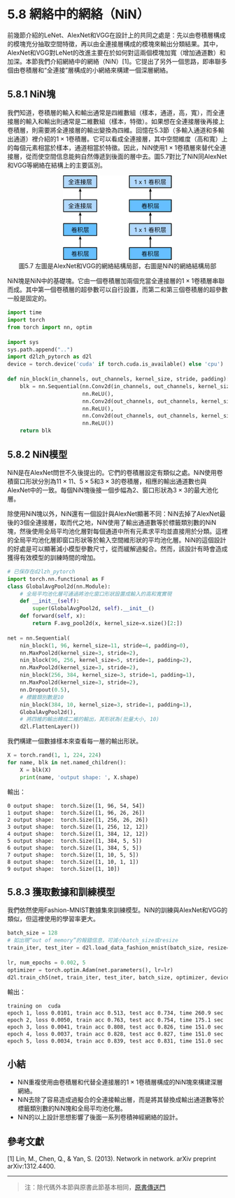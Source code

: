 # 5.8 網絡中的網絡（NiN）

前幾節介紹的LeNet、AlexNet和VGG在設計上的共同之處是：先以由卷積層構成的模塊充分抽取空間特徵，再以由全連接層構成的模塊來輸出分類結果。其中，AlexNet和VGG對LeNet的改進主要在於如何對這兩個模塊加寬（增加通道數）和加深。本節我們介紹網絡中的網絡（NiN）[1]。它提出了另外一個思路，即串聯多個由卷積層和“全連接”層構成的小網絡來構建一個深層網絡。


## 5.8.1 NiN塊

我們知道，卷積層的輸入和輸出通常是四維數組（樣本，通道，高，寬），而全連接層的輸入和輸出則通常是二維數組（樣本，特徵）。如果想在全連接層後再接上卷積層，則需要將全連接層的輸出變換為四維。回憶在5.3節（多輸入通道和多輸出通道）裡介紹的$1\times 1$卷積層。它可以看成全連接層，其中空間維度（高和寬）上的每個元素相當於樣本，通道相當於特徵。因此，NiN使用$1\times 1$卷積層來替代全連接層，從而使空間信息能夠自然傳遞到後面的層中去。圖5.7對比了NiN同AlexNet和VGG等網絡在結構上的主要區別。

<div align=center>
<img width="250" src="../img/chapter05/5.8_nin.svg"/>
</div>
<div align=center>圖5.7 左圖是AlexNet和VGG的網絡結構局部，右圖是NiN的網絡結構局部</div>


NiN塊是NiN中的基礎塊。它由一個卷積層加兩個充當全連接層的$1\times 1$卷積層串聯而成。其中第一個卷積層的超參數可以自行設置，而第二和第三個卷積層的超參數一般是固定的。

``` python
import time
import torch
from torch import nn, optim

import sys
sys.path.append("..") 
import d2lzh_pytorch as d2l
device = torch.device('cuda' if torch.cuda.is_available() else 'cpu')

def nin_block(in_channels, out_channels, kernel_size, stride, padding):
    blk = nn.Sequential(nn.Conv2d(in_channels, out_channels, kernel_size, stride, padding),
                        nn.ReLU(),
                        nn.Conv2d(out_channels, out_channels, kernel_size=1),
                        nn.ReLU(),
                        nn.Conv2d(out_channels, out_channels, kernel_size=1),
                        nn.ReLU())
    return blk
```

## 5.8.2 NiN模型

NiN是在AlexNet問世不久後提出的。它們的卷積層設定有類似之處。NiN使用卷積窗口形狀分別為$11\times 11$、$5\times 5$和$3\times 3$的卷積層，相應的輸出通道數也與AlexNet中的一致。每個NiN塊後接一個步幅為2、窗口形狀為$3\times 3$的最大池化層。

除使用NiN塊以外，NiN還有一個設計與AlexNet顯著不同：NiN去掉了AlexNet最後的3個全連接層，取而代之地，NiN使用了輸出通道數等於標籤類別數的NiN塊，然後使用全局平均池化層對每個通道中所有元素求平均並直接用於分類。這裡的全局平均池化層即窗口形狀等於輸入空間維形狀的平均池化層。NiN的這個設計的好處是可以顯著減小模型參數尺寸，從而緩解過擬合。然而，該設計有時會造成獲得有效模型的訓練時間的增加。

``` python
# 已保存在d2lzh_pytorch
import torch.nn.functional as F
class GlobalAvgPool2d(nn.Module):
    # 全局平均池化層可通過將池化窗口形狀設置成輸入的高和寬實現
    def __init__(self):
        super(GlobalAvgPool2d, self).__init__()
    def forward(self, x):
        return F.avg_pool2d(x, kernel_size=x.size()[2:])

net = nn.Sequential(
    nin_block(1, 96, kernel_size=11, stride=4, padding=0),
    nn.MaxPool2d(kernel_size=3, stride=2),
    nin_block(96, 256, kernel_size=5, stride=1, padding=2),
    nn.MaxPool2d(kernel_size=3, stride=2),
    nin_block(256, 384, kernel_size=3, stride=1, padding=1),
    nn.MaxPool2d(kernel_size=3, stride=2), 
    nn.Dropout(0.5),
    # 標籤類別數是10
    nin_block(384, 10, kernel_size=3, stride=1, padding=1),
    GlobalAvgPool2d(), 
    # 將四維的輸出轉成二維的輸出，其形狀為(批量大小, 10)
    d2l.FlattenLayer())
```

我們構建一個數據樣本來查看每一層的輸出形狀。

``` python
X = torch.rand(1, 1, 224, 224)
for name, blk in net.named_children(): 
    X = blk(X)
    print(name, 'output shape: ', X.shape)
```
輸出：
```
0 output shape:  torch.Size([1, 96, 54, 54])
1 output shape:  torch.Size([1, 96, 26, 26])
2 output shape:  torch.Size([1, 256, 26, 26])
3 output shape:  torch.Size([1, 256, 12, 12])
4 output shape:  torch.Size([1, 384, 12, 12])
5 output shape:  torch.Size([1, 384, 5, 5])
6 output shape:  torch.Size([1, 384, 5, 5])
7 output shape:  torch.Size([1, 10, 5, 5])
8 output shape:  torch.Size([1, 10, 1, 1])
9 output shape:  torch.Size([1, 10])
```

## 5.8.3 獲取數據和訓練模型

我們依然使用Fashion-MNIST數據集來訓練模型。NiN的訓練與AlexNet和VGG的類似，但這裡使用的學習率更大。

``` python
batch_size = 128
# 如出現“out of memory”的報錯信息，可減小batch_size或resize
train_iter, test_iter = d2l.load_data_fashion_mnist(batch_size, resize=224)

lr, num_epochs = 0.002, 5
optimizer = torch.optim.Adam(net.parameters(), lr=lr)
d2l.train_ch5(net, train_iter, test_iter, batch_size, optimizer, device, num_epochs)
```
輸出：
```
training on  cuda
epoch 1, loss 0.0101, train acc 0.513, test acc 0.734, time 260.9 sec
epoch 2, loss 0.0050, train acc 0.763, test acc 0.754, time 175.1 sec
epoch 3, loss 0.0041, train acc 0.808, test acc 0.826, time 151.0 sec
epoch 4, loss 0.0037, train acc 0.828, test acc 0.827, time 151.0 sec
epoch 5, loss 0.0034, train acc 0.839, test acc 0.831, time 151.0 sec
```

## 小結

* NiN重複使用由卷積層和代替全連接層的$1\times 1$卷積層構成的NiN塊來構建深層網絡。
* NiN去除了容易造成過擬合的全連接輸出層，而是將其替換成輸出通道數等於標籤類別數的NiN塊和全局平均池化層。
* NiN的以上設計思想影響了後面一系列卷積神經網絡的設計。


## 參考文獻

[1] Lin, M., Chen, Q., & Yan, S. (2013). Network in network. arXiv preprint arXiv:1312.4400.

-----------
> 注：除代碼外本節與原書此節基本相同，[原書傳送門](https://zh.d2l.ai/chapter_convolutional-neural-networks/nin.html)
